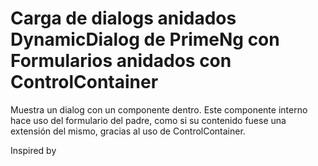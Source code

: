 # Carga de dialogs anidados DynamicDialog de PrimeNg con Formularios anidados con ControlContainer

Muestra un dialog con un componente dentro. 
Este componente interno hace uso del formulario del padre, como si su contenido fuese una extensión del mismo, gracias al uso de ControlContainer.

Inspired by 
